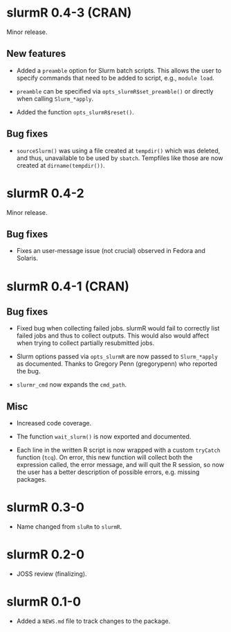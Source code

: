# slurmR 0.4-3 (CRAN)

Minor release.

## New features

*  Added a `preamble` option for Slurm batch scripts. This allows the user to
   specify commands that need to be added to script, e.g., `module load`.
  
*  `preamble` can be specified via `opts_slurmR$set_preamble()` or directly
   when calling `Slurm_*apply`.
  
*  Added the function `opts_slurmR$reset()`.
  
## Bug fixes

*  `sourceSlurm()` was using a file created at `tempdir()` which was deleted,
   and thus, unavailable to be used by `sbatch`. Tempfiles like those are now
   created at `dirname(tempdir())`.

# slurmR 0.4-2

Minor release.

## Bug fixes

*  Fixes an user-message issue (not crucial) observed in Fedora and Solaris.

# slurmR 0.4-1 (CRAN)

## Bug fixes

*  Fixed bug when collecting failed jobs. slurmR would fail to
   correctly list failed jobs and thus to collect outputs. This would also
   would affect when trying to collect partially resubmitted jobs.
  
*  Slurm options passed via `opts_slurmR` are now passed to
   `Slurm_*apply` as documented. Thanks to Gregory Penn (gregorypenn) who
   reported the bug.
  
*  `slurmr_cmd` now expands the `cmd_path`.

## Misc
  
*  Increased code coverage.

*  The function `wait_slurm()` is now exported and documented.

*  Each line in the written R script is now wrapped with a custom
   `tryCatch` function (`tcq`). On error, this new function will collect both
   the expression called, the error message, and will quit the R session, so now
   the user has a better description of possible errors, e.g. missing
   packages.

# slurmR 0.3-0

*  Name changed from `sluRm` to `slurmR`.

# slurmR 0.2-0

*  JOSS review (finalizing).

# slurmR 0.1-0

*  Added a `NEWS.md` file to track changes to the package.

